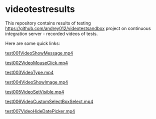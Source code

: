 # videotestresults

This repository contains results of testing https://github.com/andrey012/videotestsandbox project on continuous integration server - recorded videos of tests. 

Here are some quick links: 

[test001VideoShowMessage.mp4](https://github.com/andrey012/videotestresults/blob/master/test001VideoShowMessage.mp4?raw=true)

[test002VideoMouseClick.mp4](https://github.com/andrey012/videotestresults/blob/master/test002VideoMouseClick.mp4?raw=true)

[test003VideoType.mp4](https://github.com/andrey012/videotestresults/blob/master/test003VideoType.mp4?raw=true)

[test004VideoShowImage.mp4](https://github.com/andrey012/videotestresults/blob/master/test004VideoShowImage.mp4?raw=true)

[test005VideoSetVisible.mp4](https://github.com/andrey012/videotestresults/blob/master/test005VideoSetVisible.mp4?raw=true)

[test006VideoCustomSelectBoxSelect.mp4](https://github.com/andrey012/videotestresults/blob/master/test006VideoCustomSelectBoxSelect.mp4?raw=true)

[test007VideoHideDatePicker.mp4](https://github.com/andrey012/videotestresults/blob/master/test007VideoHideDatePicker.mp4?raw=true)

